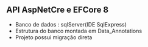 ## API AspNetCre e EFCore 8
- Banco de dados : sqlServer(IDE SqlExpress)
- Estrutura do banco montada em Data_Annotations
- Projeto possui migração direta

